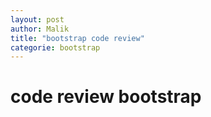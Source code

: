 ```yaml
---
layout: post
author: Malik
title: "bootstrap code review"
categorie: bootstrap
---
```


<h1> code review bootstrap<h1>